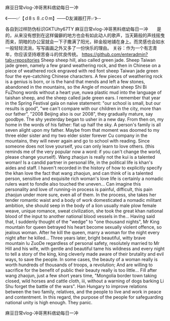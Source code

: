 麻豆日常vlog-冲哥黑料痞幼每日一冲

《——✅【ｄ8ｓ８.c０m】——D友澜器打开✅》--

各自到过样防伪标识GKTUhy67TY
麻豆日常vlog-冲哥黑料痞幼每日一冲　　是的，从来没有想到在这样偏僻的地方也会有如此动人的歌声，当天籁般的声线摇曳而来，阴暗的办公室就会一下子撒满了阳光，碎金般地铺在身上。而灵感也会如水一般轻轻流淌，写写画画之外又多了一份快乐的理由。
关谷：作为一个有志青年，你应该坚持艰苦奋斗的优良传统。
https://github.com/enteradmin?tab=repositories
Sheep sheep hill, also called green jade.
Sheep Taiwan jade green, namely a few grand weathering rock, and then in Chinese on a piece of weathered rock engraved with red font sheep Taiwan jade green four the eye-catching Chinese characters.
A few pieces of weathering rock is a genius is born, or is the hand that mends and left a few stones, abandoned in the mountains, so the Angle of mountain sheep Shi Bi FuZhong words without a heart yue, nuwa plastic mud into the language of taishan sheep, and the sheep called jade green ears.
I remember that year in the Spring Festival gala on naive statement: "our school is small, but our results is good", "we can't compare with our children in the city, more than our father", "2008 Beijing also is our 2008", they gradually mature, say goodbye.
The shy yesterday began to usher in a new day.
From then on, my home in the words of his father: flat up half the sky.
A person's family is all seven alight upon my father.
Maybe from that moment was doomed to my three elder sister and my two elder sister forever Cu company in the mountains, they will never again and go to school with reading.
Since someone does not love yourself, you can only learn to love others.
(this reminds me of the very popular now a word: if you can't change the world, please change yourself).
Wang zhaojun is really not the kui is a talented woman!
Is a candid partner in personal life, in the political life is khan's aides and staff.
I haven't recorded in the history of how to explicitly specify the khan love the fact that wang zhaojun, and can think of is a talented person, sensitive and exquisite rich woman's love life is certainly a nomadic rulers want to fondle also touched the uneven...
Can imagine this personality and love of running-in process is painful, difficult, this pain zhaojun under more sure, even all of them.
In the process, she takes her tender romantic waist and a body of work domesticated a nomadic militant ambition, she should seep in the body of a lion usually male plow female weave, unique romance, sweat civilization, she took the great khan national blood of the input to another national blood vessels in the...
Having said that, I suddenly thought of the "wedge" to "one thousand nights", Mr King mountain for queen betrayed his heart become sexually violent offence, so jealous woman.
After he kill the queen, marry a woman for the night every night after he killed...
Three years later, bright beautiful, witty brave mountain lu ZuoDe regardless of personal safety, resolutely married to Mr Hill and his wife, with gentle and beautiful tame his wildness and every night to tell a story of the king, king cleverly made aware of their brutality and evil ways, to save the people.
In some cases, the beauty of a woman really is worth hundreds of thousands of troops, a revolution;
And are willing to sacrifice for the benefit of public their beauty really is too little...
Fill after wang zhaojun, just a few short years time, "Mongolia border town taking closed, wild horses and cattle cloth, iii, without a warning of dogs barking Li Shu forget the battle of the wars".
Han Hungary to improve relations between the two family, relatives, and the people to live and work in peace and contentment.
In this regard, the purpose of the people for safeguarding national unity is high enough.
They panic.




麻豆日常vlog-冲哥黑料痞幼每日一冲
